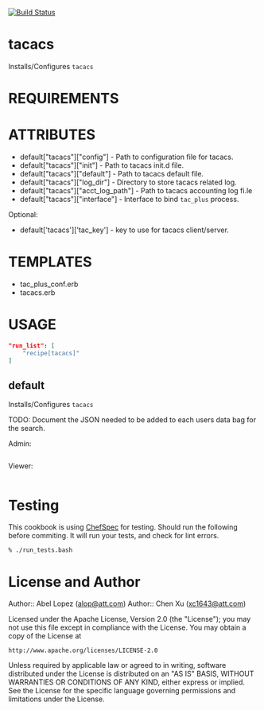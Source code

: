 [![Build Status](https://travis-ci.org/alop/cookbook-tacacs.png?branch=master)](https://travis-ci.org/alop/cookbook-tacacs)

tacacs
======

Installs/Configures `tacacs`

REQUIREMENTS
============

ATTRIBUTES
==========

* default["tacacs"]["config"] - Path to configuration file for tacacs.
* default["tacacs"]["init"] - Path to tacacs init.d file.
* default["tacacs"]["default"] - Path to tacacs default file.
* default["tacacs"]["log_dir"] - Directory to store tacacs related log.
* default["tacacs"]["acct_log_path"] - Path to tacacs accounting log fi.le
* default["tacacs"]["interface"] - Interface to bind `tac_plus` process.

Optional:
* default['tacacs']['tac_key'] - key to use for tacacs client/server.

TEMPLATES
=========

* tac_plus_conf.erb
* tacacs.erb

USAGE
=====

```json
"run_list": [
    "recipe[tacacs]"
]
```

default
-------

Installs/Configures `tacacs`


TODO: Document the JSON needed to be added to each users data bag
for the search.

Admin:

```json
```

Viewer:

```json
```

Testing
=====

This cookbook is using [ChefSpec](https://github.com/acrmp/chefspec) for
testing.  Should run the following before commiting.  It will run your tests,
and check for lint errors.

    % ./run_tests.bash

License and Author
==================

Author:: Abel Lopez (<alop@att.com>)
Author:: Chen Xu (<xc1643@att.com>)

Licensed under the Apache License, Version 2.0 (the "License");
you may not use this file except in compliance with the License.
You may obtain a copy of the License at

    http://www.apache.org/licenses/LICENSE-2.0

Unless required by applicable law or agreed to in writing, software
distributed under the License is distributed on an "AS IS" BASIS,
WITHOUT WARRANTIES OR CONDITIONS OF ANY KIND, either express or implied.
See the License for the specific language governing permissions and
limitations under the License.
